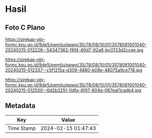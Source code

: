 # Hasil

## Foto C Plano

https://sirekap-obj-formc.kpu.go.id/9de5/pemilu/ppwp/35/78/08/10/01/3578081001040-20240215-012226--54347362-f8f4-40d7-92a8-bc0133d2ccee.jpg

https://sirekap-obj-formc.kpu.go.id/9de5/pemilu/ppwp/35/78/08/10/01/3578081001040-20240215-012337--c5f1215a-d309-4880-b08e-48075a9ce718.jpg

https://sirekap-obj-formc.kpu.go.id/9de5/pemilu/ppwp/35/78/08/10/01/3578081001040-20240215-012500--6d2b3251-0dfa-4f97-804e-087eaf1cadb4.jpg


## Metadata

| Key        | Value               |
| ---------- | ------------------- |
| Time Stamp | 2024-02-15 01:47:43 |



